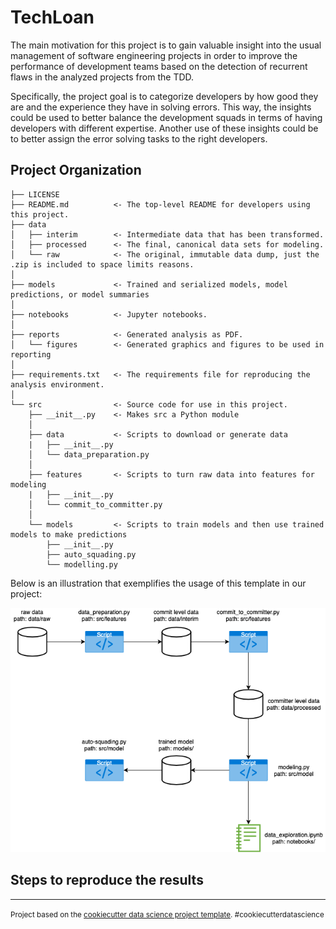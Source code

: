 TechLoan
==============================

The main motivation for this project is to gain valuable insight into the usual management of software engineering projects in order to improve the performance of development teams based on the detection of recurrent flaws in the analyzed projects from the TDD.

Specifically, the project goal is to categorize developers by how good they are and the experience they have in solving errors. This way, the insights could be used to better balance the development squads in terms of having developers with different expertise. Another use of these insights could be to better assign the error solving tasks to the right developers.


Project Organization
------------

    ├── LICENSE
    ├── README.md          <- The top-level README for developers using this project.
    ├── data
    │   ├── interim        <- Intermediate data that has been transformed.
    │   ├── processed      <- The final, canonical data sets for modeling.
    │   └── raw            <- The original, immutable data dump, just the .zip is included to space limits reasons.
    │
    ├── models             <- Trained and serialized models, model predictions, or model summaries
    │
    ├── notebooks          <- Jupyter notebooks.
    │
    ├── reports            <- Generated analysis as PDF.
    │   └── figures        <- Generated graphics and figures to be used in reporting
    │
    ├── requirements.txt   <- The requirements file for reproducing the analysis environment.
    │
    └── src                <- Source code for use in this project.
        ├── __init__.py    <- Makes src a Python module
        │
        ├── data           <- Scripts to download or generate data
        |   ├── __init__.py  
        │   └── data_preparation.py
        │
        ├── features       <- Scripts to turn raw data into features for modeling
        |   ├── __init__.py
        │   └── commit_to_committer.py
        │
        └── models         <- Scripts to train models and then use trained models to make predictions
            ├── __init__.py
            ├── auto_squading.py
            └── modelling.py

Below is an illustration that exemplifies the usage of this template in our project:

![](https://github.com/AnnaPaty/TechLoan/blob/main/reports/figures/flow-diagram.png?raw=true)

Steps to reproduce the results
--------

--------

<p><small>Project based on the <a target="_blank" href="https://drivendata.github.io/cookiecutter-data-science/">cookiecutter data science project template</a>. #cookiecutterdatascience</small></p>

